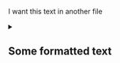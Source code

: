 I want this text in another file

<details>
<summary>

## Some formatted text

</summary>

I'm here

</details>